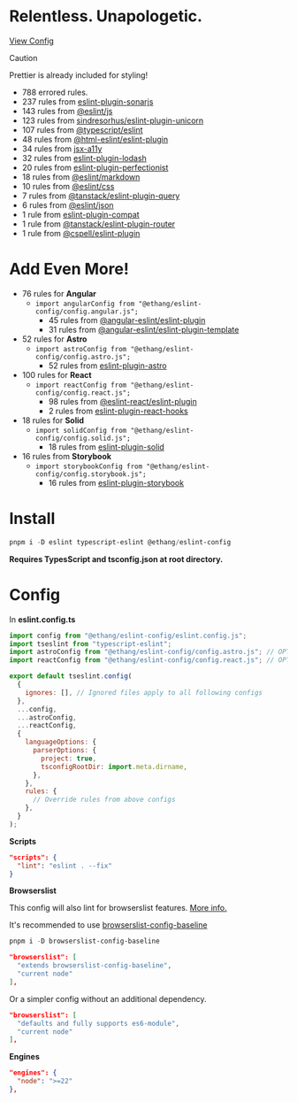 # Relentless. Unapologetic.

[View Config](https://eslint-config-ethang.pages.dev/rules)

> [!CAUTION]
> Prettier is already included for styling!

* 788 errored rules.
* 237 rules from [eslint-plugin-sonarjs](https://github.com/SonarSource/SonarJS/blob/master/packages/jsts/src/rules/README.md)
* 143 rules from [@eslint/js](https://github.com/eslint/eslint/tree/main/packages/js)
* 123 rules from [sindresorhus/eslint-plugin-unicorn](https://github.com/sindresorhus/eslint-plugin-unicorn)
* 107 rules from [@typescript/eslint](https://github.com/typescript-eslint/typescript-eslint)
* 48 rules from [@html-eslint/eslint-plugin](https://github.com/html-eslint/html-eslint)
* 34 rules from [jsx-a11y](https://github.com/jsx-eslint/eslint-plugin-jsx-a11y)
* 32 rules from [eslint-plugin-lodash](https://github.com/wix-incubator/eslint-plugin-lodash)
* 20 rules from [eslint-plugin-perfectionist](https://github.com/azat-io/eslint-plugin-perfectionist)
* 18 rules from [@eslint/markdown](https://github.com/eslint/markdown)
* 10 rules from [@eslint/css](https://github.com/eslint/css)
* 7 rules from [@tanstack/eslint-plugin-query](https://tanstack.com/query/latest/docs/eslint/eslint-plugin-query)
* 6 rules from [@eslint/json](https://github.com/eslint/json)
* 1 rule from [eslint-plugin-compat](https://github.com/amilajack/eslint-plugin-compat)
* 1 rule from [@tanstack/eslint-plugin-router](https://tanstack.com/router/latest/docs/eslint/eslint-plugin-router)
* 1 rule from [@cspell/eslint-plugin](https://github.com/streetsidesoftware/cspell/tree/main/packages/cspell-eslint-plugin)

# Add Even More!

* 76 rules for **Angular**
	* `import angularConfig from "@ethang/eslint-config/config.angular.js";`
		* 45 rules from [@angular-eslint/eslint-plugin](https://github.com/angular-eslint/angular-eslint/blob/main/packages/eslint-plugin/README.md)
		* 31 rules from [@angular-eslint/eslint-plugin-template](https://github.com/angular-eslint/angular-eslint/blob/main/packages/eslint-plugin-template/README.md)
* 52 rules for **Astro**
	* `import astroConfig from "@ethang/eslint-config/config.astro.js";`
		* 52 rules from [eslint-plugin-astro](https://github.com/ota-meshi/eslint-plugin-astro)
* 100 rules for **React**
	* `import reactConfig from "@ethang/eslint-config/config.react.js";`
		* 98 rules from [@eslint-react/eslint-plugin](https://eslint-react.xyz/)
		* 2 rules from [eslint-plugin-react-hooks](https://github.com/facebook/react/tree/main/packages/eslint-plugin-react-hooks)
* 18 rules for **Solid**
	* `import solidConfig from "@ethang/eslint-config/config.solid.js";`
		* 18 rules from [eslint-plugin-solid](https://github.com/solidjs-community/eslint-plugin-solid)
* 16 rules from **Storybook**
	* `import storybookConfig from "@ethang/eslint-config/config.storybook.js";`
		* 16 rules from [eslint-plugin-storybook](https://github.com/storybookjs/eslint-plugin-storybook)

# Install

```powershell
pnpm i -D eslint typescript-eslint @ethang/eslint-config
```

**Requires TypesScript and tsconfig.json at root directory.**

# Config

In **eslint.config.ts**

```js
import config from "@ethang/eslint-config/eslint.config.js";
import tseslint from "typescript-eslint";
import astroConfig from "@ethang/eslint-config/config.astro.js"; // OPTIONAL
import reactConfig from "@ethang/eslint-config/config.react.js"; // OPTIONAL

export default tseslint.config(
  {
    ignores: [], // Ignored files apply to all following configs
  },
  ...config,
  ...astroConfig,
  ...reactConfig,
  {
    languageOptions: {
      parserOptions: {
        project: true,
        tsconfigRootDir: import.meta.dirname,
      },
    },
    rules: {
      // Override rules from above configs
    },
  }
);
```

**Scripts**

```json
"scripts": {
  "lint": "eslint . --fix"
}
```

**Browserslist**

This config will also lint for browserslist features. [More info.](https://github.com/browserslist/browserslist)

It's recommended to use [browserslist-config-baseline](https://github.com/web-platform-dx/browserslist-config-baseline)

```powershell
pnpm i -D browserslist-config-baseline
```

```json
"browserslist": [
  "extends browserslist-config-baseline",
  "current node"
],
```

Or a simpler config without an additional dependency.

```json
"browserslist": [
  "defaults and fully supports es6-module",
  "current node"
],
```

**Engines**

```json
"engines": {
  "node": ">=22"
},
```